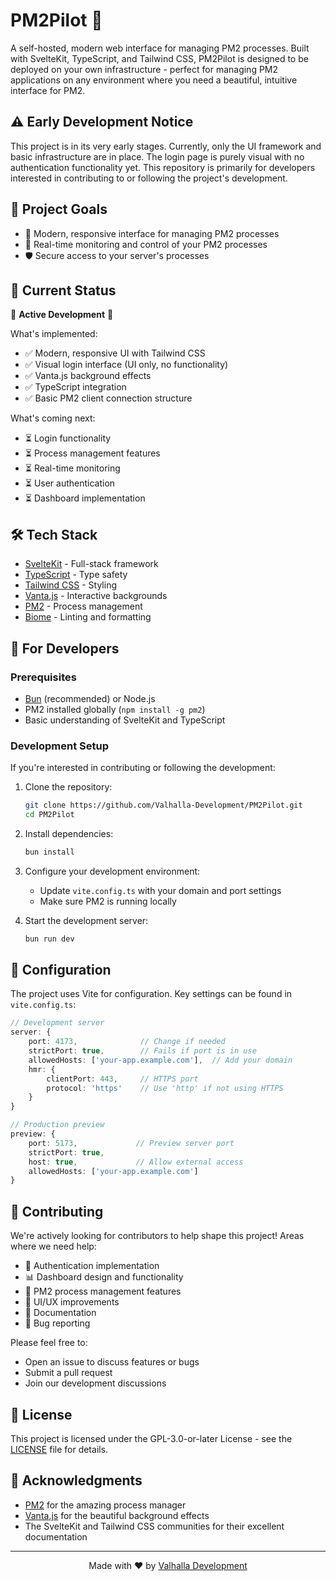 # PM2Pilot 🚀

A self-hosted, modern web interface for managing PM2 processes. Built with SvelteKit, TypeScript, and Tailwind CSS, PM2Pilot is designed to be deployed on your own infrastructure - perfect for managing PM2 applications on any environment where you need a beautiful, intuitive interface for PM2.

## ⚠️ Early Development Notice

This project is in its very early stages. Currently, only the UI framework and basic infrastructure are in place. The login page is purely visual with no authentication functionality yet. This repository is primarily for developers interested in contributing to or following the project's development.

## 🎯 Project Goals

- 🎨 Modern, responsive interface for managing PM2 processes
- 🔄 Real-time monitoring and control of your PM2 processes
- 🛡️ Secure access to your server's processes

## 🎯 Current Status

🚧 **Active Development** 🚧

What's implemented:
- ✅ Modern, responsive UI with Tailwind CSS
- ✅ Visual login interface (UI only, no functionality)
- ✅ Vanta.js background effects
- ✅ TypeScript integration
- ✅ Basic PM2 client connection structure

What's coming next:
- ⏳ Login functionality
- ⏳ Process management features
- ⏳ Real-time monitoring
- ⏳ User authentication
- ⏳ Dashboard implementation

## 🛠️ Tech Stack

- [SvelteKit](https://kit.svelte.dev/) - Full-stack framework
- [TypeScript](https://www.typescriptlang.org/) - Type safety
- [Tailwind CSS](https://tailwindcss.com/) - Styling
- [Vanta.js](https://www.vantajs.com/) - Interactive backgrounds
- [PM2](https://pm2.keymetrics.io/) - Process management
- [Biome](https://biomejs.dev/) - Linting and formatting

## 🚀 For Developers

### Prerequisites

- [Bun](https://bun.sh/) (recommended) or Node.js
- PM2 installed globally (`npm install -g pm2`)
- Basic understanding of SvelteKit and TypeScript

### Development Setup

If you're interested in contributing or following the development:

1. Clone the repository:
   ```bash
   git clone https://github.com/Valhalla-Development/PM2Pilot.git
   cd PM2Pilot
   ```

2. Install dependencies:
   ```bash
   bun install
   ```

3. Configure your development environment:
   - Update `vite.config.ts` with your domain and port settings
   - Make sure PM2 is running locally

4. Start the development server:
   ```bash
   bun run dev
   ```

## 🔧 Configuration

The project uses Vite for configuration. Key settings can be found in `vite.config.ts`:

```typescript
// Development server
server: {
    port: 4173,              // Change if needed
    strictPort: true,        // Fails if port is in use
    allowedHosts: ['your-app.example.com'],  // Add your domain
    hmr: {
        clientPort: 443,     // HTTPS port
        protocol: 'https'    // Use 'http' if not using HTTPS
    }
}

// Production preview
preview: {
    port: 5173,             // Preview server port
    strictPort: true,
    host: true,             // Allow external access
    allowedHosts: ['your-app.example.com']
}
```

## 🤝 Contributing

We're actively looking for contributors to help shape this project! Areas where we need help:

- 🔐 Authentication implementation
- 📊 Dashboard design and functionality
- 🔄 PM2 process management features
- 🎨 UI/UX improvements
- 📝 Documentation
- 🐛 Bug reporting

Please feel free to:
- Open an issue to discuss features or bugs
- Submit a pull request
- Join our development discussions

## 📝 License

This project is licensed under the GPL-3.0-or-later License - see the [LICENSE](LICENSE) file for details.

## 🙏 Acknowledgments

- [PM2](https://pm2.keymetrics.io/) for the amazing process manager
- [Vanta.js](https://www.vantajs.com/) for the beautiful background effects
- The SvelteKit and Tailwind CSS communities for their excellent documentation

---

<div align="center">
Made with ❤️ by <a href="https://github.com/Valhalla-Development">Valhalla Development</a>
</div>